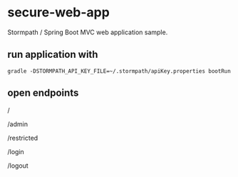 # secure-web-app
Stormpath / Spring Boot MVC web application sample.

## run application with 
`gradle -DSTORMPATH_API_KEY_FILE=~/.stormpath/apiKey.properties bootRun`

## open endpoints
/

/admin

/restricted

/login

/logout


